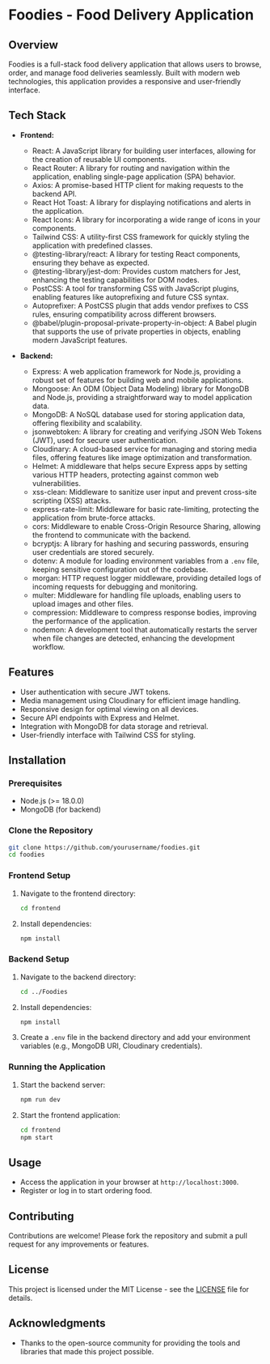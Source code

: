 # Foodies - Food Delivery Application

## Overview
Foodies is a full-stack food delivery application that allows users to browse, order, and manage food deliveries seamlessly. Built with modern web technologies, this application provides a responsive and user-friendly interface.

## Tech Stack
- **Frontend:**
  - React: A JavaScript library for building user interfaces, allowing for the creation of reusable UI components.
  - React Router: A library for routing and navigation within the application, enabling single-page application (SPA) behavior.
  - Axios: A promise-based HTTP client for making requests to the backend API.
  - React Hot Toast: A library for displaying notifications and alerts in the application.
  - React Icons: A library for incorporating a wide range of icons in your components.
  - Tailwind CSS: A utility-first CSS framework for quickly styling the application with predefined classes.
  - @testing-library/react: A library for testing React components, ensuring they behave as expected.
  - @testing-library/jest-dom: Provides custom matchers for Jest, enhancing the testing capabilities for DOM nodes.
  - PostCSS: A tool for transforming CSS with JavaScript plugins, enabling features like autoprefixing and future CSS syntax.
  - Autoprefixer: A PostCSS plugin that adds vendor prefixes to CSS rules, ensuring compatibility across different browsers.
  - @babel/plugin-proposal-private-property-in-object: A Babel plugin that supports the use of private properties in objects, enabling modern JavaScript features.

- **Backend:**
  - Express: A web application framework for Node.js, providing a robust set of features for building web and mobile applications.
  - Mongoose: An ODM (Object Data Modeling) library for MongoDB and Node.js, providing a straightforward way to model application data.
  - MongoDB: A NoSQL database used for storing application data, offering flexibility and scalability.
  - jsonwebtoken: A library for creating and verifying JSON Web Tokens (JWT), used for secure user authentication.
  - Cloudinary: A cloud-based service for managing and storing media files, offering features like image optimization and transformation.
  - Helmet: A middleware that helps secure Express apps by setting various HTTP headers, protecting against common web vulnerabilities.
  - xss-clean: Middleware to sanitize user input and prevent cross-site scripting (XSS) attacks.
  - express-rate-limit: Middleware for basic rate-limiting, protecting the application from brute-force attacks.
  - cors: Middleware to enable Cross-Origin Resource Sharing, allowing the frontend to communicate with the backend.
  - bcryptjs: A library for hashing and securing passwords, ensuring user credentials are stored securely.
  - dotenv: A module for loading environment variables from a `.env` file, keeping sensitive configuration out of the codebase.
  - morgan: HTTP request logger middleware, providing detailed logs of incoming requests for debugging and monitoring.
  - multer: Middleware for handling file uploads, enabling users to upload images and other files.
  - compression: Middleware to compress response bodies, improving the performance of the application.
  - nodemon: A development tool that automatically restarts the server when file changes are detected, enhancing the development workflow.

## Features
- User authentication with secure JWT tokens.
- Media management using Cloudinary for efficient image handling.
- Responsive design for optimal viewing on all devices.
- Secure API endpoints with Express and Helmet.
- Integration with MongoDB for data storage and retrieval.
- User-friendly interface with Tailwind CSS for styling.

## Installation

### Prerequisites
- Node.js (>= 18.0.0)
- MongoDB (for backend)

### Clone the Repository
```bash
git clone https://github.com/yourusername/foodies.git
cd foodies
```

### Frontend Setup
1. Navigate to the frontend directory:
   ```bash
   cd frontend
   ```
2. Install dependencies:
   ```bash
   npm install
   ```

### Backend Setup
1. Navigate to the backend directory:
   ```bash
   cd ../Foodies
   ```
2. Install dependencies:
   ```bash
   npm install
   ```
3. Create a `.env` file in the backend directory and add your environment variables (e.g., MongoDB URI, Cloudinary credentials).

### Running the Application
1. Start the backend server:
   ```bash
   npm run dev
   ```
2. Start the frontend application:
   ```bash
   cd frontend
   npm start
   ```

## Usage
- Access the application in your browser at `http://localhost:3000`.
- Register or log in to start ordering food.

## Contributing
Contributions are welcome! Please fork the repository and submit a pull request for any improvements or features.

## License
This project is licensed under the MIT License - see the [LICENSE](LICENSE) file for details.

## Acknowledgments
- Thanks to the open-source community for providing the tools and libraries that made this project possible.
